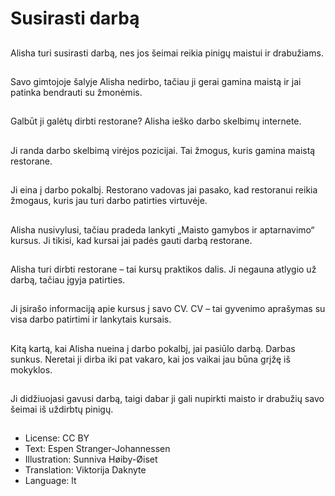 # Susirasti darbą

##
Alisha turi susirasti darbą, nes jos šeimai reikia pinigų maistui ir drabužiams.

##
Savo gimtojoje šalyje Alisha nedirbo, tačiau ji gerai gamina maistą ir jai patinka bendrauti su žmonėmis.

##
Galbūt ji galėtų dirbti restorane? Alisha ieško darbo skelbimų internete.

##
Ji randa darbo skelbimą virėjos pozicijai. Tai žmogus, kuris gamina maistą restorane.

##
Ji eina į darbo pokalbį. Restorano vadovas jai pasako, kad restoranui reikia žmogaus, kuris jau turi darbo patirties virtuvėje.

##
Alisha nusivylusi, tačiau pradeda lankyti „Maisto gamybos ir aptarnavimo“ kursus. Ji tikisi, kad kursai jai padės gauti darbą restorane.

##
Alisha turi dirbti restorane – tai kursų praktikos dalis. Ji negauna atlygio už darbą, tačiau įgyja patirties.

##
Ji įsirašo informaciją apie kursus į savo CV. CV – tai gyvenimo aprašymas su visa darbo patirtimi ir lankytais kursais.

##
Kitą kartą, kai Alisha nueina į darbo pokalbį, jai pasiūlo darbą. Darbas sunkus. Neretai ji dirba iki pat vakaro, kai jos vaikai jau būna grįžę iš mokyklos.

##
Ji didžiuojasi gavusi darbą, taigi dabar ji gali nupirkti maisto ir drabužių savo šeimai iš uždirbtų pinigų.

##
* License: CC BY
* Text: Espen Stranger-Johannessen
* Illustration: Sunniva Høiby-Øiset
* Translation: Viktorija Daknyte
* Language: lt
